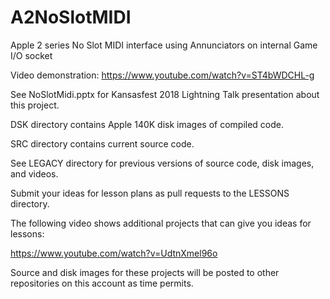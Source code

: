 # A2NoSlotMIDI
Apple 2 series No Slot MIDI interface using Annunciators on internal Game I/O socket

Video demonstration: https://www.youtube.com/watch?v=ST4bWDCHL-g

See NoSlotMidi.pptx for Kansasfest 2018 Lightning Talk presentation about this project.

DSK directory contains Apple 140K disk images of compiled code.

SRC directory contains current source code.

See LEGACY directory for previous versions of source code, disk images, and videos.

Submit your ideas for lesson plans as pull requests to the LESSONS directory.

The following video shows additional projects that can give you ideas for lessons:

https://www.youtube.com/watch?v=UdtnXmel96o

Source and disk images for these projects will be posted to other repositories on this account as time permits.
